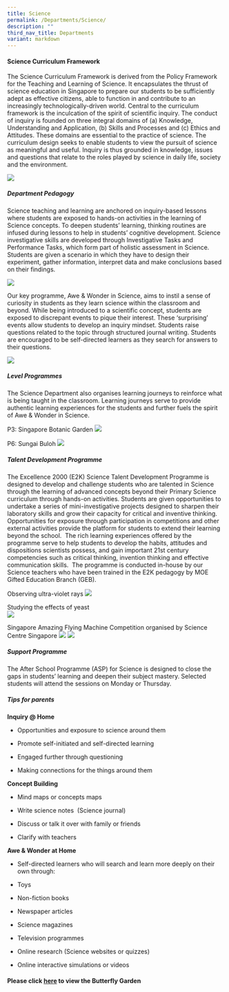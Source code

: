 ```yaml
---
title: Science
permalink: /Departments/Science/
description: ""
third_nav_title: Departments
variant: markdown
---
```

#### **Science Curriculum Framework**

  

The Science Curriculum Framework is derived from the Policy Framework for the Teaching and Learning of Science. It encapsulates the thrust of science education in Singapore to prepare our students to be sufficiently adept as effective citizens, able to function in and contribute to an increasingly technologically-driven world. Central to the curriculum framework is the inculcation of the spirit of scientific inquiry. The conduct of inquiry is founded on three integral domains of (a) Knowledge, Understanding and Application, (b) Skills and Processes and (c) Ethics and Attitudes. These domains are essential to the practice of science. The curriculum design seeks to enable students to view the pursuit of science as meaningful and useful. Inquiry is thus grounded in knowledge, issues and questions that relate to the roles played by science in daily life, society and the environment.  

  

![](/images/Our%20Curriculum/Departments/Science/S1.png)  


  

##### **Department Pedagogy**

  

Science teaching and learning are anchored on inquiry-based lessons where students are exposed to hands-on activities in the learning of Science concepts. To deepen students’ learning, thinking routines are infused during lessons to help in students’ cognitive development. Science investigative skills are developed through Investigative Tasks and Performance Tasks, which form part of holistic assessment in Science. Students are given a scenario in which they have to design their experiment, gather information, interpret data and make conclusions based on their findings.  

![](/images/Our%20Curriculum/Departments/Science/Science_Pedagogy_2024.png)


Our key programme, Awe & Wonder in Science, aims to instil a sense of curiosity in students as they learn science within the classroom and beyond. While being introduced to a scientific concept, students are exposed to discrepant events to pique their interest. These ‘surprising’ events allow students to develop an inquiry mindset. Students raise questions related to the topic through structured journal writing. Students are encouraged to be self-directed learners as they search for answers to their questions.

![](/images/Our%20Curriculum/Departments/Science/Science_Pedagogy_2_2024.png) 

##### **Level Programmes**

  

The Science Department also organises learning journeys to reinforce what is being taught in the classroom. Learning journeys serve to provide authentic learning experiences for the students and further fuels the spirit of Awe & Wonder in Science. 

P3: Singapore Botanic Garden
![](/images/Our%20Curriculum/Departments/Science/P3_Botanic_Garden_2023.png)

P6: Sungai Buloh
![](/images/Our%20Curriculum/Departments/Science/P6_Sungai_Buloh_2024.png)


##### **Talent Development Programme**

  

The Excellence 2000 (E2K) Science Talent Development Programme is designed to develop and challenge students who are talented in Science through the learning of advanced concepts beyond their Primary Science curriculum through hands-on activities. Students are given opportunities to undertake a series of mini-investigative projects designed to sharpen their laboratory skills and grow their capacity for critical and inventive thinking.  Opportunities for exposure through participation in competitions and other external activities provide the platform for students to extend their learning beyond the school.  The rich learning experiences offered by the programme serve to help students to develop the habits, attitudes and dispositions scientists possess, and gain important 21st century competencies such as critical thinking, invention thinking and effective communication skills.  The programme is conducted in-house by our Science teachers who have been trained in the E2K pedagogy by MOE Gifted Education Branch (GEB).  

  

Observing ultra-violet rays
![](/images/Our%20Curriculum/Departments/Science/Science_5.png)


Studying the effects of yeast  
![](/images/Our%20Curriculum/Departments/Science/Science_6.png)


Singapore Amazing Flying Machine Competition organised by Science Centre Singapore 
![](/images/Our%20Curriculum/Departments/Science/Singapore_Amazing_Flying_2024.png)
![](/images/Our%20Curriculum/Departments/Science/S8.png)

  

##### **Support Programme**

  

The After School Programme (ASP) for Science is designed to close the gaps in students’ learning and deepen their subject mastery. Selected students will attend the sessions on Monday or Thursday.  

  

##### **Tips for parents**

**Inquiry @ Home**

* Opportunities and exposure to science around them

* Promote self-initiated and self-directed learning

* Engaged further through questioning

* Making connections for the things around them

**Concept Building**

* Mind maps or concepts maps

* Write science notes  (Science journal)

* Discuss or talk it over with family or friends

* Clarify with teachers

**Awe & Wonder at Home**

* Self-directed learners who will search and learn more deeply on their own through:

* Toys

* Non-fiction books

* Newspaper articles

* Science magazines

* Television programmes

* Online research (Science websites or quizzes)

* Online interactive simulations or videos

####  **Please click [here](/butterfly-garden/Butterfly-Garden/) to view the Butterfly Garden**